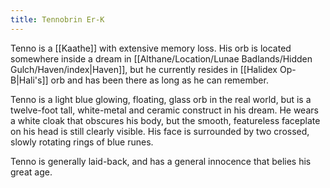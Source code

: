 ```yaml
---
title: Tennobrin Er-K
---
```

Tenno is a [[Kaathe]] with extensive memory loss. His orb is located somewhere inside a dream in [[Althane/Location/Lunae Badlands/Hidden Gulch/Haven/index|Haven]], but he currently resides in [[Halidex Op-B|Hali's]] orb and has been there as long as he can remember.

Tenno is a light blue glowing, floating, glass orb in the real world, but is a twelve-foot tall, white-metal and ceramic construct in his dream. He wears a white cloak that obscures his body, but the smooth, featureless faceplate on his head is still clearly visible. His face is surrounded by two crossed, slowly rotating rings of blue runes.

Tenno is generally laid-back, and has a general innocence that belies his great age.
